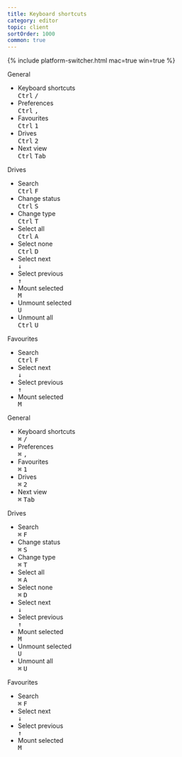 ```yaml
---
title: Keyboard shortcuts
category: editor
topic: client
sortOrder: 1000
common: true
---
```


{% include platform-switcher.html mac=true win=true %}

<!-- WINDOWS -->
<div class="platform-win">

  <!-- General -->
  <div class="box">
    <div class="box-header">
      <div class="box-title">General</div>
    </div>
    <ul>
    <li class="box-row d-flex flex-row">
        <div class="flex-auto">Keyboard shortcuts</div>
        <div class="m-l-1 no-wrap">
          <kbd>Ctrl</kbd>
          <kbd>/</kbd>
        </div>
      </li>
      <li class="box-row d-flex flex-row">
        <div class="flex-auto">Preferences</div>
        <div class="m-l-1 no-wrap">
          <kbd>Ctrl</kbd>
          <kbd>,</kbd>
        </div>
      </li>
      <li class="box-row d-flex flex-row">
        <div class="flex-auto">Favourites</div>
        <div class="m-l-1 no-wrap">
          <kbd>Ctrl</kbd>
          <kbd>1</kbd>
        </div>
      </li>
      <li class="box-row d-flex flex-row">
        <div class="flex-auto">Drives</div>
        <div class="m-l-1 no-wrap">
          <kbd>Ctrl</kbd>
          <kbd>2</kbd>
        </div>
      </li>
      <li class="box-row d-flex flex-row">
        <div class="flex-auto">Next view</div>
        <div class="m-l-1 no-wrap">
          <kbd>Ctrl</kbd>
          <kbd>Tab</kbd>
        </div>
      </li>
    </ul>
  </div>

  <!-- Drives -->
  <div class="box">
    <div class="box-header">
      <div class="box-title">Drives</div>
    </div>
    <ul>
      <li class="box-row d-flex flex-row">
        <div class="flex-auto">Search</div>
        <div class="m-l-1 no-wrap">
          <kbd>Ctrl</kbd>
          <kbd>F</kbd>
        </div>
      </li>
      <li class="box-row d-flex flex-row">
        <div class="flex-auto">Change status</div>
        <div class="m-l-1 no-wrap">
          <kbd>Ctrl</kbd>
          <kbd>S</kbd>
        </div>
      </li>
      <li class="box-row d-flex flex-row">
        <div class="flex-auto">Change type</div>
        <div class="m-l-1 no-wrap">
          <kbd>Ctrl</kbd>
          <kbd>T</kbd>
        </div>
      </li>
      <li class="box-row d-flex flex-row">
        <div class="flex-auto">Select all</div>
        <div class="m-l-1 no-wrap">
          <kbd>Ctrl</kbd>
          <kbd>A</kbd>
        </div>
      </li>
      <li class="box-row d-flex flex-row">
        <div class="flex-auto">Select none</div>
        <div class="m-l-1 no-wrap">
          <kbd>Ctrl</kbd>
          <kbd>D</kbd>
        </div>
      </li>
      <li class="box-row d-flex flex-row">
        <div class="flex-auto">Select next</div>
        <div class="m-l-1 no-wrap">
          <kbd>↓</kbd>
        </div>
      </li>
      <li class="box-row d-flex flex-row">
        <div class="flex-auto">Select previous</div>
        <div class="m-l-1 no-wrap">
          <kbd>↑</kbd>
        </div>
      </li>
      <li class="box-row d-flex flex-row">
        <div class="flex-auto">Mount selected</div>
        <div class="m-l-1 no-wrap">
          <kbd>M</kbd>
        </div>
      </li>
      <li class="box-row d-flex flex-row">
        <div class="flex-auto">Unmount selected</div>
        <div class="m-l-1 no-wrap">
          <kbd>U</kbd>
        </div>
      </li>
      <li class="box-row d-flex flex-row">
        <div class="flex-auto">Unmount all</div>
        <div class="m-l-1 no-wrap">
          <kbd>Ctrl</kbd>
          <kbd>U</kbd>
        </div>
      </li>
    </ul>
  </div>

  <!-- Favourites -->
  <div class="box">
    <div class="box-header">
      <div class="box-title">Favourites</div>
    </div>
    <ul>
      <li class="box-row d-flex flex-row">
        <div class="flex-auto">Search</div>
        <div class="m-l-1 no-wrap">
          <kbd>Ctrl</kbd>
          <kbd>F</kbd>
        </div>
      </li>
      <li class="box-row d-flex flex-row">
        <div class="flex-auto">Select next</div>
        <div class="m-l-1 no-wrap">
          <kbd>↓</kbd>
        </div>
      </li>
      <li class="box-row d-flex flex-row">
        <div class="flex-auto">Select previous</div>
        <div class="m-l-1 no-wrap">
          <kbd>↑</kbd>
        </div>
      </li>
      <li class="box-row d-flex flex-row">
        <div class="flex-auto">Mount selected</div>
        <div class="m-l-1 no-wrap">
          <kbd>M</kbd>
        </div>
      </li>
    </ul>
  </div>

</div>



<!-- MAC -->
<div class="platform-mac">

  <!-- General -->
  <div class="box">
    <div class="box-header">
      <div class="box-title">General</div>
    </div>
    <ul>
    <li class="box-row d-flex flex-row">
        <div class="flex-auto">Keyboard shortcuts</div>
        <div class="m-l-1 no-wrap">
          <kbd>⌘</kbd>
          <kbd>/</kbd>
        </div>
      </li>
      <li class="box-row d-flex flex-row">
        <div class="flex-auto">Preferences</div>
        <div class="m-l-1 no-wrap">
          <kbd>⌘</kbd>
          <kbd>,</kbd>
        </div>
      </li>
      <li class="box-row d-flex flex-row">
        <div class="flex-auto">Favourites</div>
        <div class="m-l-1 no-wrap">
          <kbd>⌘</kbd>
          <kbd>1</kbd>
        </div>
      </li>
      <li class="box-row d-flex flex-row">
        <div class="flex-auto">Drives</div>
        <div class="m-l-1 no-wrap">
          <kbd>⌘</kbd>
          <kbd>2</kbd>
        </div>
      </li>
      <li class="box-row d-flex flex-row">
        <div class="flex-auto">Next view</div>
        <div class="m-l-1 no-wrap">
          <kbd>⌘</kbd>
          <kbd>Tab</kbd>
        </div>
      </li>
    </ul>
  </div>

  <!-- Drives -->
  <div class="box">
    <div class="box-header">
      <div class="box-title">Drives</div>
    </div>
    <ul>
      <li class="box-row d-flex flex-row">
        <div class="flex-auto">Search</div>
        <div class="m-l-1 no-wrap">
          <kbd>⌘</kbd>
          <kbd>F</kbd>
        </div>
      </li>
      <li class="box-row d-flex flex-row">
        <div class="flex-auto">Change status</div>
        <div class="m-l-1 no-wrap">
          <kbd>⌘</kbd>
          <kbd>S</kbd>
        </div>
      </li>
      <li class="box-row d-flex flex-row">
        <div class="flex-auto">Change type</div>
        <div class="m-l-1 no-wrap">
          <kbd>⌘</kbd>
          <kbd>T</kbd>
        </div>
      </li>
      <li class="box-row d-flex flex-row">
        <div class="flex-auto">Select all</div>
        <div class="m-l-1 no-wrap">
          <kbd>⌘</kbd>
          <kbd>A</kbd>
        </div>
      </li>
      <li class="box-row d-flex flex-row">
        <div class="flex-auto">Select none</div>
        <div class="m-l-1 no-wrap">
          <kbd>⌘</kbd>
          <kbd>D</kbd>
        </div>
      </li>
      <li class="box-row d-flex flex-row">
        <div class="flex-auto">Select next</div>
        <div class="m-l-1 no-wrap">
          <kbd>↓</kbd>
        </div>
      </li>
      <li class="box-row d-flex flex-row">
        <div class="flex-auto">Select previous</div>
        <div class="m-l-1 no-wrap">
          <kbd>↑</kbd>
        </div>
      </li>
      <li class="box-row d-flex flex-row">
        <div class="flex-auto">Mount selected</div>
        <div class="m-l-1 no-wrap">
          <kbd>M</kbd>
        </div>
      </li>
      <li class="box-row d-flex flex-row">
        <div class="flex-auto">Unmount selected</div>
        <div class="m-l-1 no-wrap">
          <kbd>U</kbd>
        </div>
      </li>
      <li class="box-row d-flex flex-row">
        <div class="flex-auto">Unmount all</div>
        <div class="m-l-1 no-wrap">
          <kbd>⌘</kbd>
          <kbd>U</kbd>
        </div>
      </li>
    </ul>
  </div>

  <!-- Favourites -->
  <div class="box">
    <div class="box-header">
      <div class="box-title">Favourites</div>
    </div>
    <ul>
      <li class="box-row d-flex flex-row">
        <div class="flex-auto">Search</div>
        <div class="m-l-1 no-wrap">
          <kbd>⌘</kbd>
          <kbd>F</kbd>
        </div>
      </li>
      <li class="box-row d-flex flex-row">
        <div class="flex-auto">Select next</div>
        <div class="m-l-1 no-wrap">
          <kbd>↓</kbd>
        </div>
      </li>
      <li class="box-row d-flex flex-row">
        <div class="flex-auto">Select previous</div>
        <div class="m-l-1 no-wrap">
          <kbd>↑</kbd>
        </div>
      </li>
      <li class="box-row d-flex flex-row">
        <div class="flex-auto">Mount selected</div>
        <div class="m-l-1 no-wrap">
          <kbd>M</kbd>
        </div>
      </li>
    </ul>
  </div>

</div>